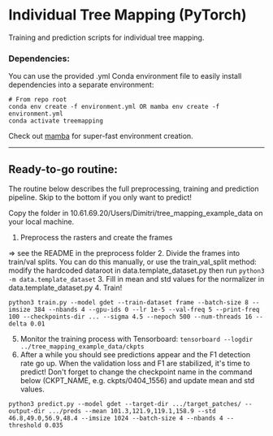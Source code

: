 # Individual Tree Mapping (PyTorch)

Training and prediction scripts for individual tree mapping.

### Dependencies:

You can use the provided .yml Conda environment file to easily install dependencies into a separate environment:
```
# From repo root
conda env create -f environment.yml OR mamba env create -f environment.yml
conda activate treemapping
```

Check out [mamba](https://mamba.readthedocs.io/en/latest/index.html) for super-fast environment creation.

---

## Ready-to-go routine:

The routine below describes the full preprocessing, training and prediction pipeline. Skip to the bottom if you only want to predict!

Copy the folder in 10.61.69.20/Users/Dimitri/tree_mapping_example_data on your local machine.

1. Preprocess the rasters and create the frames

=> see the README in the preprocess folder
2. Divide the frames into train/val splits. You can do this manually, or use the train_val_split method: modify the hardcoded dataroot in data.template_dataset.py then run `python3 -m data.template_dataset`
3. Fill in mean and std values for the normalizer in data.template_dataset.py
4. Train! 

`python3 train.py --model gdet --train-dataset frame --batch-size 8 --imsize 384 --nbands 4 --gpu-ids 0 --lr 1e-5 --val-freq 5 --print-freq 100 --checkpoints-dir ... --sigma 4.5 --nepoch 500 --num-threads 16 --delta 0.01
`

5. Monitor the training process with Tensorboard: `tensorboard --logdir ../tree_mapping_example_data/ckpts` 
6. After a while you should see predictions appear and the F1 detection rate go up. When the validation loss and F1 are stabilized, it's time to predict! Don't forget to change the checkpoint name in the command below (CKPT_NAME, e.g. ckpts/0404_1556) and update mean and std values.

`python3 predict.py --model gdet --target-dir .../target_patches/ --output-dir .../preds --mean 101.3,121.9,119.1,158.9 --std 46.8,49.0,56.9,48.4 --imsize 1024 --batch-size 4 --nbands 4 --threshold 0.035`
